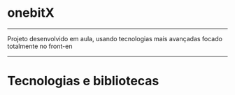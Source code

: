 # onebitX
<hr/>

Projeto desenvolvido em aula, usando tecnologias mais avançadas focado totalmente no front-en
<hr/>

<h1>Tecnologias e bibliotecas</h1>
